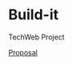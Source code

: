 # Build-it
TechWeb Project

[Proposal](https://studentiuniparthenope-my.sharepoint.com/:p:/g/personal/salvatore_donofrio002_studenti_uniparthenope_it/EfrkO5fb809FoBYj9VHJcUMBM_Iy7gzZt9tyzuUjb4c2nA?e=Mgt9Na)